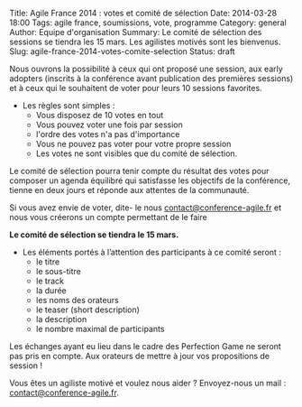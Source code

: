 Title: Agile France 2014 : votes et comité de sélection
Date: 2014-03-28 18:00
Tags: agile france, soumissions, vote, programme
Category: general
Author: Equipe d'organisation
Summary: Le comité de sélection des sessions se tiendra les 15 mars. Les agilistes motivés sont les bienvenus.
Slug: agile-france-2014-votes-comite-selection
Status: draft


Nous ouvrons la possibilité à ceux qui ont proposé une session, aux early adopters (inscrits à la conférence avant publication des premières sessions) et à ceux qui le souhaitent de voter pour leurs 10 sessions favorites.

* Les règles sont simples :
    * Vous disposez de 10 votes en tout
    * Vous pouvez voter une fois par session
    * l'ordre des votes n'a pas d'importance
    * Vous ne pouvez pas voter pour votre propre session
    * Les votes ne sont visibles que du comité de sélection.
 
Le comité de sélection pourra tenir compte du résultat des votes pour composer un agenda équilibré qui satisfasse les objectifs de la conférence, tienne en deux jours et réponde aux attentes de la communauté.

Si vous avez envie de voter, dite- le nous <contact@conference-agile.fr> et nous vous créerons un compte permettant de le faire

**Le comité de sélection se tiendra le 15 mars.**

* Les éléments portés à l’attention des participants à ce comité seront :
    * le titre
    * le sous-titre
    * le track
    * la durée
    * les noms des orateurs
    * le teaser (short description)
    * la description
    * le nombre maximal de participants
    
Les échanges ayant eu lieu dans le cadre des Perfection Game ne seront pas pris en compte. Aux orateurs de mettre à jour vos propositions de session !

Vous êtes un agiliste motivé et voulez nous aider ?
Envoyez-nous un mail : <contact@conference-agile.fr>.
 

